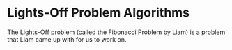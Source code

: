 # Lights-Off Problem Algorithms
The Lights-Off problem (called the Fibonacci Problem by Liam) is a problem that Liam came up with for us to work on.
